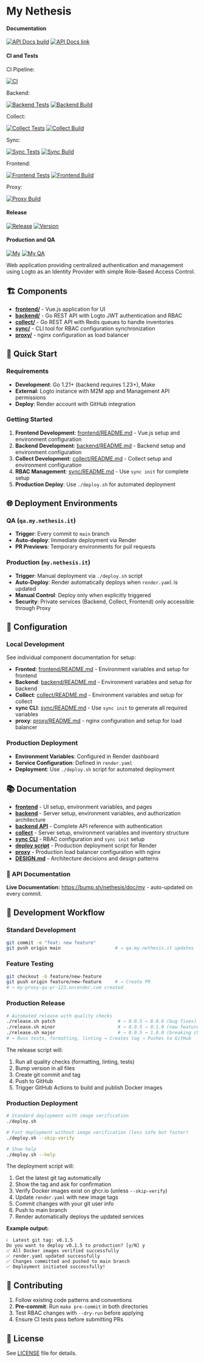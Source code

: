 # My Nethesis

#### Documentation
[![API Docs build](https://img.shields.io/github/actions/workflow/status/NethServer/my/docs-api.yml?style=for-the-badge&label=API%20Docs%20build)](https://github.com/NethServer/my/actions/workflows/docs-api.yml)
[![API Docs link](https://img.shields.io/badge/docs-available-blue?style=for-the-badge&label=API%20Docs%20link)](https://api.my.nethesis.it/)

#### CI and Tests

CI Pipeline:

[![CI](https://img.shields.io/github/actions/workflow/status/NethServer/my/ci-main.yml?style=for-the-badge&label=CI%20Pipeline)](https://github.com/NethServer/my/actions/workflows/ci-main.yml)

Backend:

[![Backend Tests](https://img.shields.io/github/actions/workflow/status/NethServer/my/ci-main.yml?job=backend-tests&label=Tests&style=for-the-badge)](https://github.com/NethServer/my/actions/workflows/ci-main.yml)
[![Backend Build](https://img.shields.io/github/actions/workflow/status/NethServer/my/ci-main.yml?job=backend-build&label=Build&style=for-the-badge)](https://github.com/NethServer/my/actions/workflows/ci-main.yml)

Collect:

[![Collect Tests](https://img.shields.io/github/actions/workflow/status/NethServer/my/ci-main.yml?job=collect-tests&label=Tests&style=for-the-badge)](https://github.com/NethServer/my/actions/workflows/ci-main.yml)
[![Collect Build](https://img.shields.io/github/actions/workflow/status/NethServer/my/ci-main.yml?job=collect-build&label=Build&style=for-the-badge)](https://github.com/NethServer/my/actions/workflows/ci-main.yml)

Sync:

[![Sync Tests](https://img.shields.io/github/actions/workflow/status/NethServer/my/ci-main.yml?job=sync-tests&label=Tests&style=for-the-badge)](https://github.com/NethServer/my/actions/workflows/ci-main.yml)
[![Sync Build](https://img.shields.io/github/actions/workflow/status/NethServer/my/ci-main.yml?job=sync-build&label=Build&style=for-the-badge)](https://github.com/NethServer/my/actions/workflows/ci-main.yml)

Frontend:

[![Frontend Tests](https://img.shields.io/github/actions/workflow/status/NethServer/my/ci-main.yml?job=frontend-tests&label=Tests&style=for-the-badge)](https://github.com/NethServer/my/actions/workflows/ci-main.yml)
[![Frontend Build](https://img.shields.io/github/actions/workflow/status/NethServer/my/ci-main.yml?job=frontend-build&label=Build&style=for-the-badge)](https://github.com/NethServer/my/actions/workflows/ci-main.yml)

Proxy:

[![Proxy Build](https://img.shields.io/github/actions/workflow/status/NethServer/my/ci-main.yml?job=proxy-build&label=Build&style=for-the-badge)](https://github.com/NethServer/my/actions/workflows/ci-main.yml)


#### Release
[![Release](https://img.shields.io/github/actions/workflow/status/NethServer/my/release-production.yml?style=for-the-badge&label=Release)](https://github.com/NethServer/my/actions/workflows/release-production.yml)
[![Version](https://img.shields.io/github/v/release/NethServer/my?style=for-the-badge&color=3a3c3f&label=Version)](https://github.com/NethServer/my/releases)


#### Production and QA
[![My](https://img.shields.io/badge/docs-available-blue?style=for-the-badge&label=my.nethesis.it)](https://my-proxy-prod.onrender.com)
[![My QA](https://img.shields.io/badge/docs-available-blue?style=for-the-badge&label=qa.my.nethesis.it)](https://qa.my.nethesis.it)

Web application providing centralized authentication and management using Logto as an Identity Provider with simple Role-Based Access Control.

## 🏗️ Components

- **[frontend/](./frontend/)** - Vue.js application for UI
- **[backend/](./backend/)** - Go REST API with Logto JWT authentication and RBAC
- **[collect/](./collect/)** - Go REST API with Redis queues to handle inventories
- **[sync/](./sync/)** - CLI tool for RBAC configuration synchronization
- **[proxy/](./proxy/)** - nginx configuration as load balancer

## 🚀 Quick Start

### Requirements
- **Development**: Go 1.21+ (backend requires 1.23+), Make
- **External**: Logto instance with M2M app and Management API permissions
- **Deploy**: Render account with GitHub integration

### Getting Started
1. **Frontend Development**: [frontend/README.md](./frontend/README.md) - Vue.js setup and environment configuration
1. **Backend Development**: [backend/README.md](./backend/README.md) - Backend setup and environment configuration
1. **Collect Development**: [collect/README.md](./collect/README.md) - Collect setup and environment configuration
2. **RBAC Management**: [sync/README.md](./sync/README.md) - Use `sync init` for complete setup
3. **Production Deploy**: Use `./deploy.sh` for automated deployment

## 🌐 Deployment Environments

### QA (`qa.my.nethesis.it`)
- **Trigger**: Every commit to `main` branch
- **Auto-deploy**: Immediate deployment via Render
- **PR Previews**: Temporary environments for pull requests

### Production (`my.nethesis.it`)
- **Trigger**: Manual deployment via `./deploy.sh` script
- **Auto-Deploy**: Render automatically deploys when `render.yaml` is updated
- **Manual Control**: Deploy only when explicitly triggered
- **Security**: Private services (Backend, Collect, Frontend) only accessible through Proxy

## 📝 Configuration

### Local Development
See individual component documentation for setup:
- **Fronted**: [frontend/README.md](./frontend/README.md) - Environment variables and setup for frontend
- **Backend**: [backend/README.md](./backend/README.md) - Environment variables and setup for backend
- **Collect**: [collect/README.md](./collect/README.md) - Environment variables and setup for collect
- **sync CLI**: [sync/README.md](./sync/README.md) - Use `sync init` to generate all required variables
- **proxy**: [proxy/README.md](./proxy/README.md) - nginx configuration and setup for load balancer

### Production Deployment
- **Environment Variables**: Configured in Render dashboard
- **Service Configuration**: Defined in `render.yaml`
- **Deployment**: Use `./deploy.sh` script for automated deployment

## 📚 Documentation

- **[frontend](./frontend/README.md)** - UI setup, environment variables, and pages
- **[backend](./backend/README.md)** - Server setup, environment variables, and authorization architecture
- **[backend API](./backend/API.md)** - Complete API reference with authentication
- **[collect](./collect/README.md)** - Server setup, environment variables and inventory structure
- **[sync CLI](./sync/README.md)** - RBAC configuration and `sync init` setup
- **[deploy script](./deploy.sh)** - Production deployment script for Render
- **[proxy](./proxy/README.md)** - Production load balancer configuration with nginx
- **[DESIGN.md](./DESIGN.md)** - Architecture decisions and design patterns

### 📖 API Documentation
**Live Documentation:** https://bump.sh/nethesis/doc/my - auto-updated on every commit.

## 🤝 Development Workflow

### Standard Development
```bash
git commit -m "feat: new feature"
git push origin main                    # → qa.my.nethesis.it updates
```

### Feature Testing
```bash
git checkout -b feature/new-feature
git push origin feature/new-feature     # → Create PR
# → my-proxy-qa-pr-123.onrender.com created
```

### Production Release
```bash
# Automated release with quality checks
./release.sh patch                       # → 0.0.5 → 0.0.6 (bug fixes)
./release.sh minor                       # → 0.0.5 → 0.1.0 (new features)
./release.sh major                       # → 0.0.5 → 1.0.0 (breaking changes)
# → Runs tests, formatting, linting → Creates tag → Pushes to GitHub
```

The release script will:
1. Run all quality checks (formatting, linting, tests)
2. Bump version in all files
3. Create git commit and tag
4. Push to GitHub
5. Trigger GitHub Actions to build and publish Docker images

### Production Deployment
```bash
# Standard deployment with image verification
./deploy.sh

# Fast deployment without image verification (less safe but faster)
./deploy.sh --skip-verify

# Show help
./deploy.sh --help
```

The deployment script will:
1. Get the latest git tag automatically
2. Show the tag and ask for confirmation
3. Verify Docker images exist on ghcr.io (unless `--skip-verify`)
4. Update `render.yaml` with new image tags
5. Commit changes with your git user info
6. Push to main branch
7. Render automatically deploys the updated services

**Example output:**
```
ℹ️  Latest git tag: v0.1.5
Do you want to deploy v0.1.5 to production? [y/N] y
✅ All Docker images verified successfully
✅ render.yaml updated successfully
✅ Changes committed and pushed to main branch
✅ Deployment initiated successfully!
```

## 🤝 Contributing

1. Follow existing code patterns and conventions
2. **Pre-commit**: Run `make pre-commit` in both directories
3. Test RBAC changes with `--dry-run` before applying
4. Ensure CI tests pass before submitting PRs

## 📄 License

See [LICENSE](./LICENSE) file for details.
